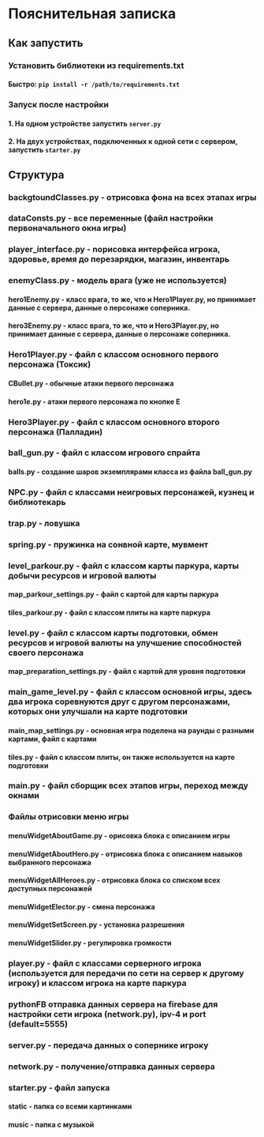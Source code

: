 # Пояснительная записка

## Как запустить

### Установить библиотеки из requirements.txt
#### Быстро: `pip install -r /path/to/requirements.txt`

### Запуск после настройки
#### 1. На одном устройстве запустить `server.py` 
#### 2. На двух устройствах, подключенных к одной сети с сервером, запустить `starter.py`

## Структура
### backgtoundClasses.py - отрисовка фона на всех этапах игры
### dataConsts.py - все переменные (файл настройки первоначального окна игры)

### player_interface.py - nорисовка интерфейса игрока, здоровье, время до перезарядки, магазин, инвентарь

### enemyClass.py - модель врага (уже не используется)
#### hero1Enemy.py - класс врага, то же, что и Hero1Player.py, но принимает данные с сервера, данные о персонаже соперника.
#### hero3Enemy.py - класс врага, то же, что и Hero3Player.py, но принимает данные с сервера, данные о персонаже соперника.

### Hero1Player.py - файл с классом основного первого персонажа (Токсик)
#### CBullet.py - обычные атаки первого персонажа
#### hero1e.py - атаки первого персонажа по кнопке E

### Hero3Player.py - файл с классом основного второго персонажа (Палладин)

### ball_gun.py - файл с классом игрового спрайта
#### balls.py - создание шаров экземплярами класса из файла ball_gun.py

### NPC.py - файл с классами неигровых персонажей, кузнец и библиотекарь

### trap.py - ловушка
### spring.py - пружинка на сонвной карте, мувмент

### level_parkour.py - файл с классом карты паркура, карты добычи ресурсов и игровой валюты
#### map_parkour_settings.py - файл с картой для карты паркура
#### tiles_parkour.py - файл с классом плиты на карте паркура

### level.py - файл с классом карты подготовки, обмен ресурсов и игровой валюты на улучшение способностей своего персонажа
#### map_preparation_settings.py - файл с картой для уровня подготовки

### main_game_level.py - файл с классом основной игры, здесь два игрока соревнуются друг с другом персонажами, которых они улучшали на карте подготовки
#### main_map_settings.py - основная игра поделена на раунды с разными картами, файл с картами
#### tiles.py - файл с классом плиты, он также используется на карте подготовки

### main.py - файл сборщик всех этапов игры, переход между окнами

### Файлы отрисовки меню игры
#### menuWidgetAboutGame.py - орисовка блока с описанием игры
#### menuWidgetAboutHero.py - отрисовка блока с описанием навыков выбранного персонажа
#### menuWidgetAllHeroes.py - отрисовка блока со списком всех доступных персонажей
#### menuWidgetElector.py - смена персонажа
#### menuWidgetSetScreen.py - установка разрешения
#### menuWidgetSlider.py - регулировка громкости

### player.py - файл с классами серверного игрока (используется для передачи по сети на сервер к другому игроку) и классом игрока на карте паркура
### pythonFB отправка данных сервера на firebase для настройки сети игрока (network.py), ipv-4 и port (default=5555)
### server.py - передача данных о сопернике игроку
### network.py - получение/отправка данных сервера
### starter.py - файл запуска

#### static - папка со всеми картинками
#### music - папка с музыкой

